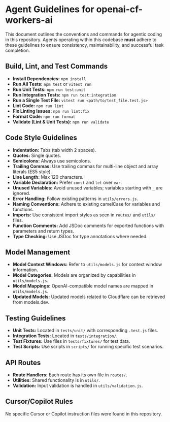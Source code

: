 # Agent Guidelines for openai-cf-workers-ai

This document outlines the conventions and commands for agentic coding in this repository. Agents operating within this codebase **must** adhere to these guidelines to ensure consistency, maintainability, and successful task completion.

## Build, Lint, and Test Commands

- **Install Dependencies:** `npm install`
- **Run All Tests:** `npm test` or `vitest run`
- **Run Unit Tests:** `npm run test:unit`
- **Run Integration Tests:** `npm run test:integration`
- **Run a Single Test File:** `vitest run <path/to/test_file.test.js>`
- **Lint Code:** `npm run lint`
- **Fix Linting Issues:** `npm run lint:fix`
- **Format Code:** `npm run format`
- **Validate (Lint & Unit Tests):** `npm run validate`

## Code Style Guidelines

- **Indentation:** Tabs (tab width 2 spaces).
- **Quotes:** Single quotes.
- **Semicolons:** Always use semicolons.
- **Trailing Commas:** Use trailing commas for multi-line object and array literals (ES5 style).
- **Line Length:** Max 120 characters.
- **Variable Declaration:** Prefer `const` and `let` over `var`.
- **Unused Variables:** Avoid unused variables; variables starting with `_` are ignored.
- **Error Handling:** Follow existing patterns in `utils/errors.js`.
- **Naming Conventions:** Adhere to existing camelCase for variables and functions.
- **Imports:** Use consistent import styles as seen in `routes/` and `utils/` files.
- **Function Comments:** Add JSDoc comments for exported functions with parameters and return types.
- **Type Checking:** Use JSDoc for type annotations where needed.

## Model Management

- **Model Context Windows:** Refer to `utils/models.js` for context window information.
- **Model Categories:** Models are organized by capabilities in `utils/models.js`.
- **Model Mappings:** OpenAI-compatible model names are mapped in `utils/models.js`.
- **Updated Models:** Updated models related to Cloudflare can be retrieved from models.dev.

## Testing Guidelines

- **Unit Tests:** Located in `tests/unit/` with corresponding `.test.js` files.
- **Integration Tests:** Located in `tests/integration/`.
- **Test Fixtures:** Use files in `tests/fixtures/` for test data.
- **Test Scripts:** Use scripts in `scripts/` for running specific test scenarios.

## API Routes

- **Route Handlers:** Each route has its own file in `routes/`.
- **Utilities:** Shared functionality is in `utils/`.
- **Validation:** Input validation is handled in `utils/validation.js`.

## Cursor/Copilot Rules

No specific Cursor or Copilot instruction files were found in this repository.
